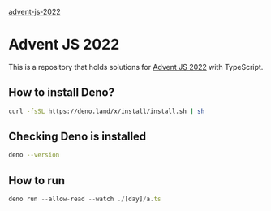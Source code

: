 [advent-js-2022](https://camo.githubusercontent.com/7efd4ee94d19f1bb1c323dee992bff2f3c962308fa2cacfdaf4f83a077702d72/68747470733a2f2f692e696d6775722e636f6d2f6976313751464c2e706e67)

# Advent JS 2022

This is a repository that holds solutions for [Advent JS 2022](https://adventjs.dev/) with TypeScript.

## How to install Deno?
```sh
curl -fsSL https://deno.land/x/install/install.sh | sh
```

## Checking Deno is installed
```sh
deno --version
```

## How to run
```ts
deno run --allow-read --watch ./[day]/a.ts
```